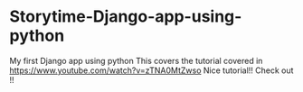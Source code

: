 # Storytime-Django-app-using-python
My first Django app using python
This covers the tutorial covered in https://www.youtube.com/watch?v=zTNA0MtZwso
Nice tutorial!! Check out !!
